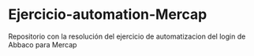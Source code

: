 # Ejercicio-automation-Mercap
Repositorio con la resolución del ejercicio de automatizacion del login de Abbaco para Mercap

